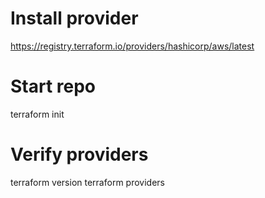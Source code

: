 # Install provider
https://registry.terraform.io/providers/hashicorp/aws/latest

# Start repo
terraform init 

# Verify providers
terraform version
terraform providers

